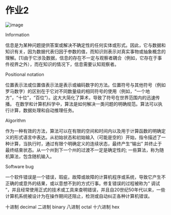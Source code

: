 # 作业2
![image](http://m.qpic.cn/psb?/V102zVW71xxzhS/G1*8O6FkHigMKJNUAANSISQsTOxBHnCkC*mkLRu.AeU!/b/dFQBAAAAAAAA&bo=OASgBQAAAAARB6k!&rf=viewer_4) 

Information

信息是为某种问题提供答案或解决不确定性的任何实体或形式。因此，它与数据和知识有关，因为数据代表归因于参数的值，而知识则表示对真实事物或抽象概念的理解。[1]由于它涉及数据，信息的存在不一定与观察者耦合（例如，它存在于事件视界之外），而在知识的情况下，信息需要认知观察者。

Positional notation

位置表示法或位置值表示法是表示或编码数字的方法。位置符号与其他符号（例如罗马数字）的区别在于它对不同数量级的相同符号的使用（例如，“一个地方”，“十位”，“百位”）。这大大简化了算术，导致了符号在世界范围内的迅速传播。 在数学和计算机科学中，算法是如何解决一类问题的明确规范。算法可以执行计算，数据处理和自动推理任务。

Algorithm

作为一种有效的方法，算法可以在有限的空间和时间内以及用于计算函数的明确定义的形式语言中表达。从初始状态和初始输入（可能是空的）开始，指令描述了一种计算，当执行时，通过有限个明确定义的连续状态，最终产生“输出” 并终止于最终结束状态。从一个州到下一个州的过渡不一定是确定性的; 一些算法，称为随机算法，包含随机输入。

Software bug

一个软件错误是一个错误，瑕疵，故障或故障的计算机程序或系统，导致它产生不正确的或意外的结果，或以意想不到的方式行事。修复错误的过程被称为“ 调试 ”，并且经常使用正式的技术或工具来查明错误，并且自20世纪50年代以来，一些计算机系统被设计为在操作期间还阻止，检测或自动纠正各种计算机错误。 

十进制 decimal 二进制 binary 八进制 octal 十六进制 hex

